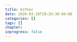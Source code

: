 ```yaml
---
title: Esther
date: 2020-03-28T20:24:30-04:00
categories: []
tags: []
chapter: 
inprogress: false
---
```


